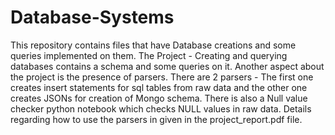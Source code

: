 # Database-Systems
This repository contains files that have Database creations and some queries implemented on them.
The Project - Creating and querying databases contains a schema and some queries on it. 
Another aspect about the project is the presence of parsers. There are 2 parsers - 
The first one creates insert statements for sql tables from raw data and the other one creates JSONs for creation of Mongo schema.
There is also a Null value checker python notebook which checks NULL values in raw data.
Details regarding how to use the parsers in given in the project_report.pdf file.
